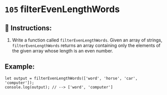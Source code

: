 # `105` filterEvenLengthWords

## 📝 Instructions:

1. Write a function called `filterEvenLengthWords`. Given an array of strings, `filterEvenLengthWords` returns an array containing only the elements of the given array whose length is an even number.

## Example:

```Js
let output = filterEvenLengthWords(['word', 'horse', 'car', 'computer']);
console.log(output); // --> ['word', 'computer']
```

